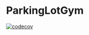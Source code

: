 # ParkingLotGym

[![codecov](https://codecov.io/gh/EvalVis/ParkingLotGym/branch/main/graph/badge.svg)](https://codecov.io/gh/EvalVis/ParkingLotGym)